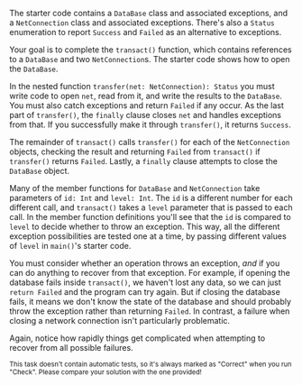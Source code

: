 

The starter code contains a `DataBase` class and associated exceptions, and a
`NetConnection` class and associated exceptions. There's also a `Status`
enumeration to report `Success` and `Failed` as an alternative to exceptions.

Your goal is to complete the `transact()` function, which contains references
to a `DataBase` and two `NetConnection`s. The starter code shows how to open
the `DataBase`.

In the nested function `transfer(net: NetConnection): Status` you must write
code to open `net`, read from it, and write the results to the `DataBase`. You
must also catch exceptions and return `Failed` if any occur. As the last part
of `transfer()`, the `finally` clause closes `net` and handles exceptions from
that. If you successfully make it through `transfer()`, it returns `Success`.

The remainder of `transact()` calls `transfer()` for each of the
`NetConnection` objects, checking the result and returning `Failed` from
`transact()` if `transfer()` returns `Failed`. Lastly, a `finally` clause
attempts to close the `DataBase` object.

Many of the member functions for `DataBase` and `NetConnection` take parameters
of `id: Int` and `level: Int`. The `id` is a different number for each
different call, and `transact()` takes a `level` parameter that is passed to
each call. In the member function definitions you'll see that the `id` is
compared to `level` to decide whether to throw an exception. This way, all the
different exception possibilities are tested one at a time, by passing
different values of `level` in `main()`'s starter code.

You must consider whether an operation throws an exception, *and* if you can do
anything to recover from that exception. For example, if opening the database
fails inside `transact()`, we haven't lost any data, so we can just `return
Failed` and the program can try again. But if closing the database fails, it
means we don't know the state of the database and should probably throw the
exception rather than returning `Failed`. In contrast, a failure when closing a
network connection isn't particularly problematic.

Again, notice how rapidly things get complicated when attempting to recover
from all possible failures.

<sub> This task doesn't contain automatic tests,
so it's always marked as "Correct" when you run "Check".
Please compare your solution with the one provided! </sub>
